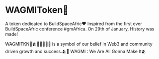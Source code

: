 # WAGMIToken👑

A token dedicated to BuildSpaceAfric❤️
Inspired from the first ever BuildSpaceAfric conference #gmAfrica. 
On 29th of January, History was made! 

WAGMITKN🖖🫂🧑🏼‍🤝‍🧑🏻 is a symbol of our belief in Web3 and community driven growth and success.🫂🧑 
WAGMI : We Are All Gonna Make It🫂
